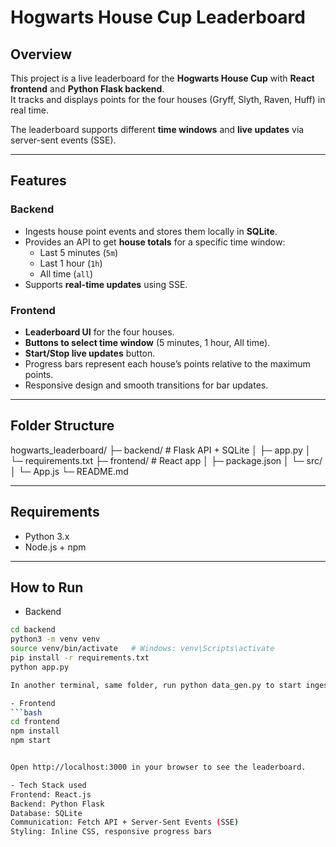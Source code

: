 # Hogwarts House Cup Leaderboard

## Overview
This project is a live leaderboard for the **Hogwarts House Cup** with **React frontend** and **Python Flask backend**.  
It tracks and displays points for the four houses (Gryff, Slyth, Raven, Huff) in real time.  

The leaderboard supports different **time windows** and **live updates** via server-sent events (SSE).

---

## Features

### Backend
- Ingests house point events and stores them locally in **SQLite**.  
- Provides an API to get **house totals** for a specific time window:  
  - Last 5 minutes (`5m`)  
  - Last 1 hour (`1h`)  
  - All time (`all`)  
- Supports **real-time updates** using SSE.

### Frontend
- **Leaderboard UI** for the four houses.  
- **Buttons to select time window** (5 minutes, 1 hour, All time).  
- **Start/Stop live updates** button.  
- Progress bars represent each house’s points relative to the maximum points.  
- Responsive design and smooth transitions for bar updates.  

---

## Folder Structure
hogwarts_leaderboard/
├─ backend/ # Flask API + SQLite
│ ├─ app.py
│ └─ requirements.txt
├─ frontend/ # React app
│ ├─ package.json
│ └─ src/
│ └─ App.js
└─ README.md

---

## Requirements
- Python 3.x
- Node.js + npm
---

## How to Run

- Backend
```bash
cd backend
python3 -m venv venv
source venv/bin/activate   # Windows: venv\Scripts\activate
pip install -r requirements.txt
python app.py

In another terminal, same folder, run python data_gen.py to start ingesting

- Frontend
```bash
cd frontend
npm install
npm start


Open http://localhost:3000 in your browser to see the leaderboard.

- Tech Stack used
Frontend: React.js
Backend: Python Flask
Database: SQLite
Communication: Fetch API + Server-Sent Events (SSE)
Styling: Inline CSS, responsive progress bars
